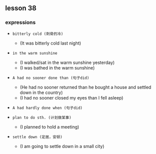 ## lesson 38

### expressions

- `bitterly cold (刺骨的冷)`
    - (It was bitterly cold last night)

- `in the warm sunshine`
    - (I walked/sat in the warm sunshine yesterday)
    - (I was bathed in the warm sunshine)

- `A had no sooner done than (句子did)`
    - (He had no sooner returned than he bought a house and settled down in the country)
    - (I had no sooner closed my eyes than I fell asleep)

- `A had hardly done when (句子did)`

- `plan to do sth. (计划做某事)`
    - (I planned to hold a meeting)

- `settle down (定居，安顿)`
    - (I am going to settle down in a small city)